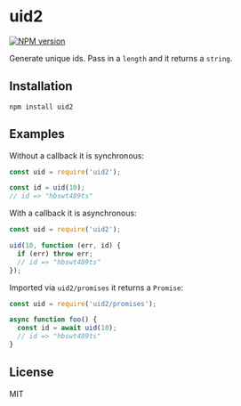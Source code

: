 # uid2

[![NPM version](https://badge.fury.io/js/uid2.svg)](http://badge.fury.io/js/uid2)

Generate unique ids. Pass in a `length` and it returns a `string`.


## Installation

    npm install uid2

## Examples

Without a callback it is synchronous:

```js
const uid = require('uid2');

const id = uid(10);
// id => "hbswt489ts"
```

With a callback it is asynchronous:

```js
const uid = require('uid2');

uid(10, function (err, id) {
  if (err) throw err;
  // id => "hbswt489ts"
});
```

Imported via `uid2/promises` it returns a `Promise`:

```js
const uid = require('uid2/promises');

async function foo() {
  const id = await uid(10);
  // id => "hbswt489ts"
}
```

## License

MIT
